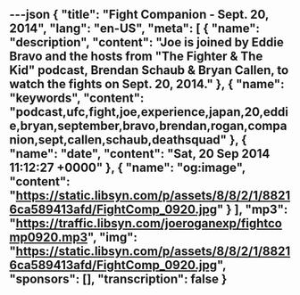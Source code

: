 ---json
{
  "title": "Fight Companion - Sept. 20, 2014",
  "lang": "en-US",
  "meta": [
    {
      "name": "description",
      "content": "Joe is joined by Eddie Bravo and the hosts from \"The Fighter & The Kid\" podcast, Brendan Schaub & Bryan Callen, to watch the fights on Sept. 20, 2014."
    },
    {
      "name": "keywords",
      "content": "podcast,ufc,fight,joe,experience,japan,20,eddie,bryan,september,bravo,brendan,rogan,companion,sept,callen,schaub,deathsquad"
    },
    {
      "name": "date",
      "content": "Sat, 20 Sep 2014 11:12:27 +0000"
    },
    {
      "name": "og:image",
      "content": "https://static.libsyn.com/p/assets/8/8/2/1/88216ca589413afd/FightComp_0920.jpg"
    }
  ],
  "mp3": "https://traffic.libsyn.com/joeroganexp/fightcomp0920.mp3",
  "img": "https://static.libsyn.com/p/assets/8/8/2/1/88216ca589413afd/FightComp_0920.jpg",
  "sponsors": [],
  "transcription": false
}
---
<episode-header />

<timemark seconds="0" />

<transcribe-call-to-action />

<episode-footer />
